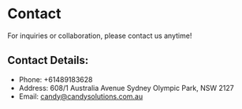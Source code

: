 # Contact

For inquiries or collaboration, please contact us anytime!

## Contact Details:

- Phone: +61489183628
- Address: 608/1 Australia Avenue Sydney Olympic Park, NSW 2127
- Email: candy@candysolutions.com.au